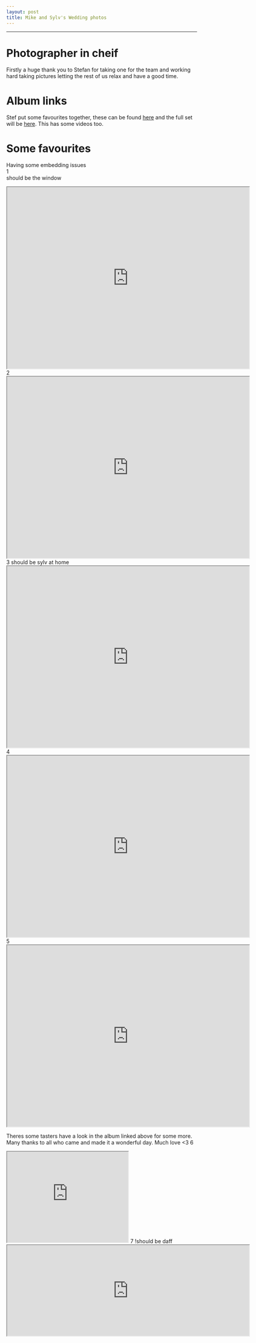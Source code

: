 ```yaml
---
layout: post
title: Mike and Sylv's Wedding photos
---
```


---

# Photographer in cheif
Firstly a huge thank you to Stefan for taking one for the team and working hard taking pictures letting the rest of us relax and have a good time.

# Album links
Stef put some favourites together, these can be found [here](https://photos.app.goo.gl/o7uv6Kk12iVCi18n9)
and the full set will be [here](https://photos.app.goo.gl/BuBS87ofPBmTCBJm6). This has some videos too.

# Some favourites
Having some embedding issues  
1  
should be the window  
<iframe src="https://drive.google.com/file/d/1cwKLeC2v9gHd4aMIlvJlEyF17QH28mtfGA/preview" width="640" height="480"></iframe>  
2  
<iframe src="https://drive.google.com/file/d/1QnLQs_ie89Y-jACOPtu6GcWExQ-fVaTrXQ/preview" width="640" height="480"></iframe>  
3  
should be sylv at home
<iframe src="https://drive.google.com/file/d/1TJnLWG8ZxTKcKhFXDuVOQGlNbHUXTKPtcg/preview" width="640" height="480"></iframe>  
4  
<iframe src="https://drive.google.com/file/d/1cJknDbvhzkJiZe-O7A67QoZZqqZMvYGTkg/preview" width="640" height="480"></iframe>  
5  
<iframe src="https://drive.google.com/file/d/10ZzesvvQTpszsirEFAY3ByHu5VG-MF38eA/preview" width="640" height="480"></iframe>  

Theres some tasters have a look in the album linked above for some more. Many thanks to all who came and made it a wonderful day. Much love <3
6  
<iframe src="https://drive.google.com/file/d/10ZzesvvQTpszsirEFAY3ByHu5VG-MF38eA/preview" width="320" height="240"></iframe>  
7  
!should be daff
<iframe src="https://drive.google.com/file/d/10ZzesvvQTpszsirEFAY3ByHu5VG-MF38eA/preview" width="640" height="240"></iframe>  

